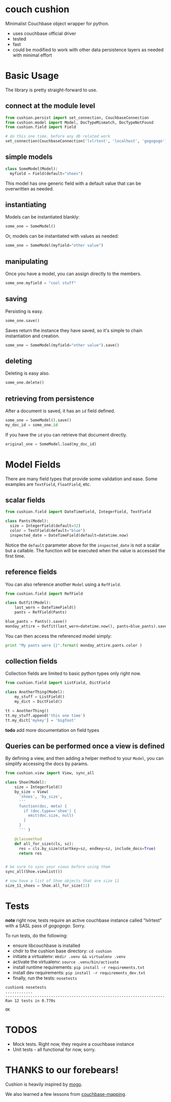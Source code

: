 
# couch cushion

Minimalist Couchbase object wrapper for python.

- uses couchbase official driver
- tested
- fast
- could be modified to work with other data persistence layers as needed with
  minimal effort

# Basic Usage

The library is pretty straight-forward to use.

## connect at the module level

```python
from cushion.persist import set_connection, CouchbaseConnection
from cushion.model import Model, DocTypeMismatch, DocTypeNotFound
from cushion.field import Field

# do this one time, before any db related work
set_connection(CouchbaseConnection('lvlrtest', 'localhost', 'gogogogo'))
```

## simple models

```python
class SomeModel(Model):
  myfield = Field(default="shoes")
```

This model has one generic field with a default value that can be overwritten
as needed.


## instantiating

Models can be instantiated blankly:

```python
some_one = SomeModel()
```

Or, models can be instantiated with values as needed:

```python
some_one = SomeModel(myfield="other value")
```

## manipulating

Once you have a model, you can assign directly to the members.

```python
some_one.myfield = "cool stuff"
```


## saving

Persisting is easy.

```python
some_one.save()
```

Saves return the instance they have saved, so it's simple to chain
instantiation and creation.

```python
some_one = SomeModel(myfield="other value").save()
```

## deleting

Deleting is easy also.

```python
some_one.delete()
```

## retrieving from persistence

After a document is saved, it has an `id` field defined.

```python
some_one = SomeModel().save()
my_doc_id = some_one.id
```

If you have the `id` you can retrieve that document directly.

```python
original_one = SomeModel.load(my_doc_id)
```

# Model Fields

There are many field types that provide some validation and ease.  Some
examples are `TextField`, `FloatField`, etc.

## scalar fields

```python
from cushion.field import DateTimeField, IntegerField, TextField

class Pants(Model):
  size = IntegerField(default=32)
  color = TextField(default="blue")
  inspected_date = DateTimeField(default=datetime.now)
```

Notice the `default` parameter above for the `inspected_date` is not a scalar
but a callable.  The function will be executed when the value is accessed the
first time.


## reference fields

You can also reference another `Model` using a `RefField`.

```python
from cushion.field import RefField

class Outfit(Model):
    last_worn = DateTimeField()
    pants = RefField(Pants)

blue_pants = Pants().save()
monday_attire = Outfit(last_worn=datetime.now(), pants=blue_pants).save()
```

You can then access the referenced model simply:

```python
print "My pants were {}".format( monday_attire.pants.color )
```

## collection fields

Collection fields are limited to basic python types only right now.

```python
from cushion.field import ListField, DictField

class AnotherThing(Model):
    my_stuff = ListField()
    my_dict = DictField()

tt = AnotherThing()
tt.my_stuff.append('this one time')
tt.my_dict['mykey'] = 'bigfoot'
```


**todo** add more documentation on field types

## Queries can be performed once a view is defined

By defining a view, and then adding a helper method to your `Model`, you can
simplify accessing the docs by params.

```python
from cushion.view import View, sync_all

class Shoe(Model):
    size = IntegerField()
    by_size = View(
      'shoes', 'by_size',
      '''
      function(doc, meta) {
        if (doc.type=='shoe') {
          emit(doc.size, null)
        }
      }
      ''' )

    @classmethod
    def all_for_size(cls, sz):
      res = cls.by_size(startkey=sz, endkey=sz, include_docs=True)
      return res


# be sure to sync your views before using them
sync_all(Shoe.viewlist())

# now have a list of Shoe objects that are size 11
size_11_shoes = Shoe.all_for_size(11)
```


# Tests

**note** right now, tests require an active couchbase instance called
"lvlrtest" with a SASL pass of *gogogogo*.  Sorry.

To run tests, do the following:

- ensure libcouchbase is installed
- chdir to the cushion base directory: `cd cushion`
- initiate a virtualenv: `mkdir .venv && virtualenv .venv`
- activate the virtualenv: `source .venv/bin/activate`
- install runtime requirements: `pip install -r requirements.txt`
- install dev requirements: `pip install -r requirements_dev.txt`
- finally, run the tests: `nosetests`

```
cushion$ nosetests
............
----------------------------------------------------------------------
Ran 12 tests in 0.770s

OK
```

# TODOS

- Mock tests.  Right now, they require a couchbase instance
- Unit tests - all functional for now, sorry.


# THANKS to our forebears!

Cushion is heavily inspired by [mogo](https://github.com/joshmarshall/mogo).

We also learned a few lessons from
[couchbase-mapping](https://github.com/hdmessaging/couchbase-mapping-python).

